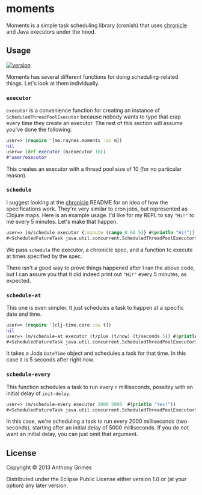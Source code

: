 # moments

Moments is a simple task scheduling library (cronish) that uses
[chronicle](https://github.com/flatland/chronicle) and Java executors under the
hood.

## Usage

[![version](https://clojars.org/me.raynes/moments/latest-version.svg)](https://clojars.org/me.raynes/moments)

Moments has several different functions for doing scheduling-related things.
Let's look at them individually.

### `executor`

`executor` is a convenience function for creating an instance of
`ScheduledThreadPoolExecutor` because nobody wants to type that crap every time
they create an executor. The rest of this section will assume you've done the
following:

```clojure
user=> (require '[me.raynes.moments :as m])
nil
user=> (def executor (m/executor 10))
#'user/executor
```

This creates an executor with a thread pool size of 10 (for no particular
reason).

### `schedule`

I suggest looking at the [chronicle](https://github.com/flatland/chronicle)
README for an idea of how the specifications work. They're very similar to cron
jobs, but represented as Clojure maps. Here is an example usage. I'd like for
my REPL to say `"Hi!"` to me every 5 minutes. Let's make that happen.

```clojure
user=> (m/schedule executor {:minute (range 0 60 5)} #(println "Hi!"))
#<ScheduledFutureTask java.util.concurrent.ScheduledThreadPoolExecutor$ScheduledFutureTask@23975e4d>
```

We pass `schedule` the executor, a chronicle spec, and a function to execute at
times specified by the spec.

There isn't a good way to prove things happened after I ran the above code, but
I can assure you that it did indeed print out `"Hi!"` every 5 minutes, as
expected.

### `schedule-at`

This one is even simpler. It just schedules a task to happen at a specific date
and time.

```clojure
user=> (require '[clj-time.core :as t])
nil
user=> (m/schedule-at executor (t/plus (t/now) (t/seconds 5)) #(println "Triggered!"))
#<ScheduledFutureTask java.util.concurrent.ScheduledThreadPoolExecutor$ScheduledFutureTask@32d8c8a9>
```

It takes a Joda `DateTime` object and schedules a task for that time. In this
case it is 5 seconds after right now.

### `schedule-every`

This function schedules a task to run every `n` milliseconds, possibly with an
initial delay of `init-delay`.

```clojure
user=> (m/schedule-every executor 2000 5000  #(println "Yes!"))
#<ScheduledFutureTask java.util.concurrent.ScheduledThreadPoolExecutor$ScheduledFutureTask@2f731def>
```

In this case, we're scheduling a task to run every 2000 milliseconds (two
seconds), starting after an initial delay of 5000 milliseconds. If you do not
want an initial delay, you can just omit that argument.

## License

Copyright © 2013 Anthony Grimes

Distributed under the Eclipse Public License either version 1.0 or (at
your option) any later version.
